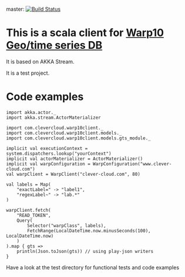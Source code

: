 master: [![Build Status](https://travis-ci.org/CleverCloud/akka-warp10-scala-client.svg?branch=master)](https://travis-ci.org/CleverCloud/akka-warp10-scala-client)

# This is a scala client for [Warp10 Geo/time series DB](http://www.warp10.io/)

It is based on AKKA Stream.

It is a test project.

# Code examples

```
import akka.actor._
import akka.stream.ActorMaterializer

import com.clevercloud.warp10client._
import com.clevercloud.warp10client.models._
import com.clevercloud.warp10client.models.gts_module._

implicit val executionContext = system.dispatchers.lookup("yourContext")
implicit val actorMaterializer = ActorMaterializer()
implicit val warpConfiguration = WarpConfiguration("www.clever-cloud.com")
val warpClient = WarpClient("clever-cloud.com", 80)

val labels = Map(
    "exactLabel=" -> "label1",
    "regexLabel~" -> "lab.*"
)

warpClient.fetch(
    "READ_TOKEN",
    Query(
        Selector("warpClass", labels),
        FetchRange(LocalDateTime.now.minusSeconds(100), LocalDateTime.now)
    )
).map { gts =>
    println(Json.toJson(gts)) // using play-json writers
}
```

Have a look at the test directory for functional tests and code examples
